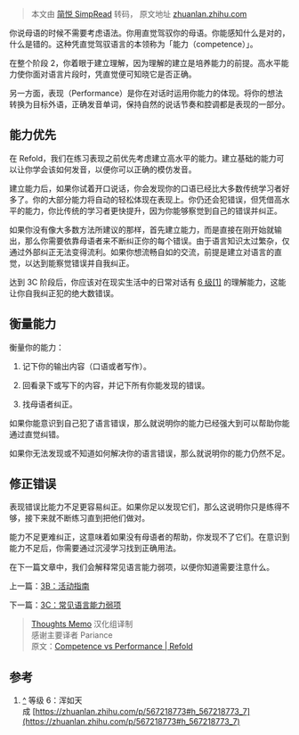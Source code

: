 > 本文由 [简悦 SimpRead](http://ksria.com/simpread/) 转码， 原文地址 [zhuanlan.zhihu.com](https://zhuanlan.zhihu.com/p/584490294?utm_id=0)

你说母语的时候不需要考虑语法。你用直觉驾驭你的母语。你能感知什么是对的，什么是错的。这种凭直觉驾驭语言的本领称为「能力（competence）」。

在整个阶段 2，你着眼于建立理解，因为理解的建立是培养能力的前提。高水平能力使你面对语言片段时，凭直觉便可知晓它是否正确。

另一方面，表现（Performance）是你在对话时运用你能力的体现。将你的想法转换为目标外语，正确发音单词，保持自然的说话节奏和腔调都是表现的一部分。

能力优先
----

在 Refold，我们在练习表现之前优先考虑建立高水平的能力。建立基础的能力可以让你学会该如何发音，以便你可以正确的模仿发音。

建立能力后，如果你试着开口说话，你会发现你的口语已经比大多数传统学习者好多了。你的大部分能力将自动的轻松体现在表现上。你仍还会犯错误，但凭借高水平的能力，你比传统的学习者更快提升，因为你能够察觉到自己的错误并纠正。

如果你没有像大多数方法所建议的那样，首先建立能力，而是直接在刚开始就输出，那么你需要依靠母语者来不断纠正你的每个错误。由于语言知识太过繁杂，仅通过外部纠正无法变得流利。如果你想流畅自如的交流，前提是建立对语言的直觉，以达到能察觉错误并自我纠正。

达到 3C 阶段后，你应该对在现实生活中的日常对话有 [6 级](https://refold.la/simplified/stage-2/a/measure-comprehension#Level-6-Automatic)[[1]](#ref_1) 的理解能力，这能让你自我纠正犯的绝大数错误。

衡量能力
----

衡量你的能力：

1.  记下你的输出内容（口语或者写作）。  
    
2.  回看录下或写下的内容，并记下所有你能发现的错误。  
    
3.  找母语者纠正。  
    

如果你能意识到自己犯了语言错误，那么就说明你的能力已经强大到可以帮助你能通过直觉纠错。

如果你无法发现或不知道如何解决你的语言错误，那么就说明你的能力仍然不足。

修正错误
----

表现错误比能力不足更容易纠正。如果你足以发现它们，那么这说明你只是练得不够，接下来就不断练习直到把他们做对。

能力不足更难纠正，这意味着如果没有母语者的帮助，你发现不了它们。在意识到能力不足后，你需要通过沉浸学习找到正确用法。

在下一篇文章中，我们会解释常见语言能力弱项，以便你知道需要注意什么。

上一篇：[3B：活动指南](https://zhuanlan.zhihu.com/p/584034158)

下一篇：[3C：常见语言能力弱项](https://zhuanlan.zhihu.com/p/585570298)

> [Thoughts Memo](http://paratranz.cn/projects/3131) 汉化组译制  
> 感谢主要译者 Pariance  
> 原文：[Competence vs Performance | Refold](https://refold.la/simplified/stage-3/c/competence-vs-performance)

参考
--

1.  [^](#ref_1_0) 等级 6：浑如天成 [https://zhuanlan.zhihu.com/p/567218773#h_567218773_7](https://zhuanlan.zhihu.com/p/567218773#h_567218773_7)